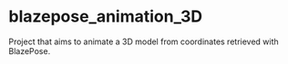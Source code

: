 # blazepose_animation_3D
Project that aims to animate a 3D model from coordinates retrieved with BlazePose.
